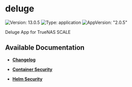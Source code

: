 # deluge

![Version: 13.0.5](https://img.shields.io/badge/Version-13.0.5-informational?style=flat-square) ![Type: application](https://img.shields.io/badge/Type-application-informational?style=flat-square) ![AppVersion: "2.0.5"](https://img.shields.io/badge/AppVersion-"2.0.5"-informational?style=flat-square)

Deluge App for TrueNAS SCALE

## Available Documentation

- [**Changelog**](CHANGELOG)

- [**Container Security**](container-security)

- [**Helm Security**](helm-security)

